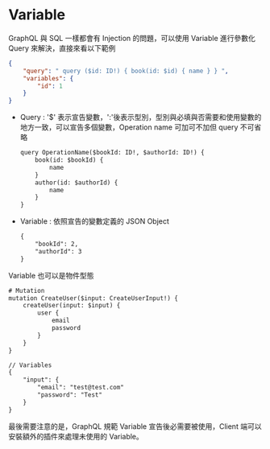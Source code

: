 # Variable

GraphQL 與 SQL 一樣都會有 Injection 的問題，可以使用 Variable 進行參數化 Query 來解決，直接來看以下範例

```json
{
    "query": " query ($id: ID!) { book(id: $id) { name } } ",
	"variables": {
        "id": 1
    }
}
```

- Query : '$' 表示宣告變數，':'後表示型別，型別與必填與否需要和使用變數的地方一致，可以宣告多個變數，Operation name 可加可不加但 query 不可省略

    ```txt
    query OperationName($bookId: ID!, $authorId: ID!) {
        book(id: $bookId) {
            name
        }
        author(id: $authorId) {
            name
        }
    }
    ```

- Variable : 依照宣告的變數定義的 JSON Object

    ```txt
    {
        "bookId": 2,
      	"authorId": 3
    }
    ```

Variable 也可以是物件型態

```txt
# Mutation
mutation CreateUser($input: CreateUserInput!) {
    createUser(input: $input) {
        user {
            email
            password
        }
    }
}
```

```txt
// Variables
{
    "input": {
        "email": "test@test.com"
        "password": "Test"
    }
}
```

最後需要注意的是，GraphQL 規範 Variable 宣告後必需要被使用，Client 端可以安裝額外的插件來處理未使用的 Variable。
